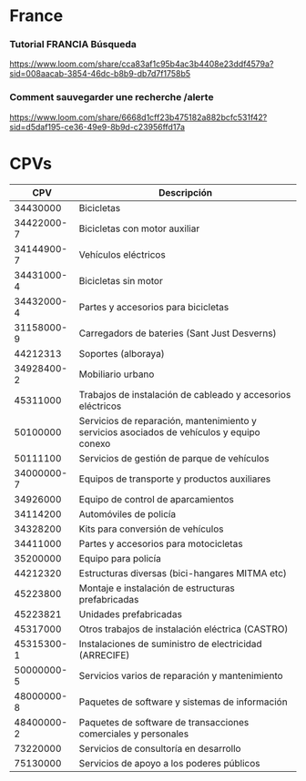 # France

### Tutorial FRANCIA Búsqueda

https://www.loom.com/share/cca83af1c95b4ac3b4408e23ddf4579a?sid=008aacab-3854-46dc-b8b9-db7d7f1758b5

### Comment sauvegarder une recherche /alerte

https://www.loom.com/share/6668d1cff23b475182a882bcfc531f42?sid=d5daf195-ce36-49e9-8b9d-c23956ffd17a

# CPVs

| CPV        | Descripción                                                                               |
| ---------- | ----------------------------------------------------------------------------------------- |
| 34430000   | Bicicletas                                                                                |
| 34422000-7 | Bicicletas con motor auxiliar                                                             |
| 34144900-7 | Vehículos eléctricos                                                                      |
| 34431000-4 | Bicicletas sin motor                                                                      |
| 34432000-4 | Partes y accesorios para bicicletas                                                       |
| 31158000-9 | Carregadors de bateries (Sant Just Desverns)                                              |
| 44212313   | Soportes (alboraya)                                                                       |
| 34928400-2 | Mobiliario urbano                                                                         |
| 45311000   | Trabajos de instalación de cableado y accesorios eléctricos                               |
| 50100000   | Servicios de reparación, mantenimiento y servicios asociados de vehículos y equipo conexo |
| 50111100   | Servicios de gestión de parque de vehículos                                               |
| 34000000-7 | Equipos de transporte y productos auxiliares                                              |
| 34926000   | Equipo de control de aparcamientos                                                        |
| 34114200   | Automóviles de policía                                                                    |
| 34328200   | Kits para conversión de vehículos                                                         |
| 34411000   | Partes y accesorios para motocicletas                                                     |
| 35200000   | Equipo para policía                                                                       |
| 44212320   | Estructuras diversas (bici-hangares MITMA etc)                                            |
| 45223800   | Montaje e instalación de estructuras prefabricadas                                        |
| 45223821   | Unidades prefabricadas                                                                    |
| 45317000   | Otros trabajos de instalación eléctrica (CASTRO)                                          |
| 45315300-1 | Instalaciones de suministro de electricidad (ARRECIFE)                                    |
| 50000000-5 | Servicios varios de reparación y mantenimiento                                            |
| 48000000-8 | Paquetes de software y sistemas de información                                            |
| 48400000-2 | Paquetes de software de transacciones comerciales y personales                            |
| 73220000   | Servicios de consultoría en desarrollo                                                    |
| 75130000   | Servicios de apoyo a los poderes públicos                                                 |
